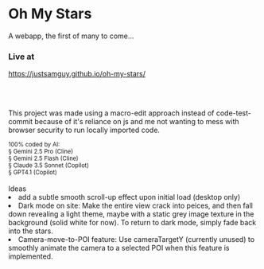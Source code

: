 # Oh My Stars
<p> A webapp, the first of many to come... </p>


### Live at
<a href="https://justsamguy.github.io/oh-my-stars/" target="_blank">https://justsamguy.github.io/oh-my-stars/</a>




<br><br> 
<p> This project was made using a macro-edit approach instead of code-test-commit because of it's reliance on js and me not wanting to mess with browser security to run locally imported code. </p>
<sub>100% coded by AI:
<br> § Gemini 2.5 Pro (Cline)
<br> § Gemini 2.5 Flash (Cline)
<br> § Claude 3.5 Sonnet (Copilot)
<br> § GPT4.1 (Copilot)
</sub>
<!-- ## Last Update Reference <a href="https://github.com/justsamguy/oh-my-stars/blob/main/Changes.md">Changes.md</a> for feature updates. -->
<br><br>
Ideas
<li> add a subtle smooth scroll-up effect upon initial load (desktop only)
<li> Dark mode on site: Make the entire view crack into peices, and then fall down revealing a light theme, maybe with a static grey image texture in the background (solid white for now). To return to dark mode, simply fade back into the stars.
<li> Camera-move-to-POI feature: Use cameraTargetY (currently unused) to smoothly animate the camera to a selected POI when this feature is implemented.
